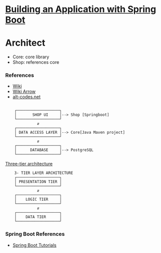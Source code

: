 # [Building an Application with Spring Boot]('https://spring.io/projects/spring-boot')


# Architect

- Core: core library
- Shop: references core
### References
- [Wiki]('https://en.wikipedia.org/wiki/Box-drawing_character')
- [Wiki Arrow]('https://en.wikipedia.org/wiki/Arrow_(symbol)')
- [alt-codes.net]('https://www.alt-codes.net/arrow_alt_codes.php')
~~~~
        
    ┌───────────────────┐
    │       SHOP UI     │--> Shop [Springboot]
    └───────────────────┘
              ⇵
    ┌───────────────────┐
    │ DATA ACCESS LAYER │--> Core[Java Maven project]
    └───────────────────┘
              ⇵
    ┌───────────────────┐
    │      DATABASE     │--> PostgreSQL
    └───────────────────┘

~~~~
[Three-tier architecture]('https://en.wikipedia.org/wiki/Multitier_architecture#:~:text=Three%2Dtier%20architecture%20is%20a,most%20often%20on%20separate%20platforms.')

~~~~
    3- TIER LAYER ARCHITECTURE
    ┌───────────────────┐
    │ PRESENTATION TIER │
    └───────────────────┘
              ⇵
    ┌───────────────────┐
    │    LOGIC TIER     │
    └───────────────────┘
              ⇵
    ┌───────────────────┐
    │    DATA TIER      │
    └───────────────────┘

~~~~
### Spring Boot References
- [Spring Boot Tutorials]('https://o7planning.org/en/11669/spring-boot')